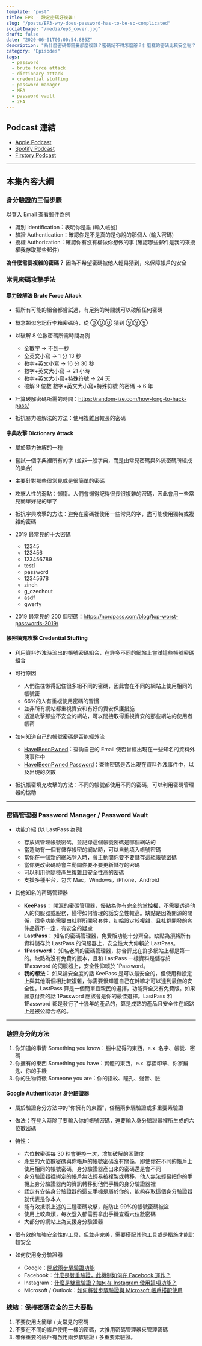 ```yaml
---
template: "post"
title: EP3 - 設定密碼好複雜！
slug: "/posts/EP3-why-does-password-has-to-be-so-complicated"
socialImage: "/media/ep3_cover.jpg"
draft: false
date: "2020-06-01T00:00:54.886Z"
description: "為什麼密碼都需要那麼複雜？密碼記不得怎麼辦？什麼樣的密碼比較安全呢？"
category: "Episodes"
tags:
  - password
  - brute force attack
  - dictionary attack
  - credential stuffing
  - password manager
  - MFA
  - password vault
  - 2FA
---
```


## Podcast 連結

- [Apple Podcast](https://podcasts.apple.com/tw/podcast/%E8%B3%87%E5%AE%89%E8%A7%A3%E5%A3%93%E7%B8%AE/id1513276667#episodeGuid=ckavnopconjg808739za9bm1w)
- [Spotify Podcast](https://open.spotify.com/episode/5hIOutzxeV6yZ608Jpazua)
- [Firstory Podcast](https://open.firstory.me/story/ckavnopconjg808739za9bm1w)

---

## 本集內容大綱

### 身分驗證的三個步驟

以登入 Email 查看郵件為例

- 識別 Identification：表明你是誰 (輸入帳號)
- 驗證 Authentication：確認你是不是真的是你說的那個人 (輸入密碼)
- 授權 Authorization：確認你有沒有權做你想做的事 (確認哪些郵件是我的來授權我存取那些郵件)

**為什麼需要複雜的密碼？** 因為不希望密碼被他人輕易猜到，來保障帳戶的安全

### 常見密碼攻擊手法

#### 暴力破解法 Brute Force Attack

- 把所有可能的組合都嘗試過，有足夠的時間就可以破解任何密碼
- 概念類似忘記行李箱密碼時，從 ⓪⓪⓪ 猜到 ⑨⑨⑨
- 以破解 8 位數密碼所需時間為例

  - 全數字 → 不到一秒
  - 全英文小寫 → 1 分 13 秒
  - 數字+英文小寫 → 16 分 30 秒
  - 數字+英文大小寫 → 21 小時
  - 數字+英文大小寫+特殊符號 → 24 天
  - 破解 9 位數 數字+英文大小寫+特殊符號 的密碼 → 6 年

- 計算破解密碼所需的時間：<https://random-ize.com/how-long-to-hack-pass/>
- 抵抗暴力破解法的方法：使用複雜且較長的密碼

#### 字典攻擊 Dictionary Attack

- 屬於暴力破解的一種
- 嘗試一個字典裡所有的字 (並非一般字典，而是由常見密碼與外流密碼所組成的集合)
- 主要針對那些很常見或是很簡單的密碼
- 攻擊人性的弱點：懶惰。人們會懶得記得很長很複雜的密碼，因此會用一些常見簡單好記的單字
- 抵抗字典攻擊的方法：避免在密碼裡使用一些常見的字，盡可能使用獨特或複雜的密碼
- 2019 最常見的十大密碼

  - 12345
  - 123456
  - 123456789
  - test1
  - password
  - 12345678
  - zinch
  - g_czechout
  - asdf
  - qwerty

- 2019 最常見的 200 個密碼：<https://nordpass.com/blog/top-worst-passwords-2019/>

#### 帳密填充攻擊 Credential Stuffing

- 利用資料外洩時流出的帳號密碼組合，在許多不同的網站上嘗試這些帳號密碼組合
- 可行原因

  - 人們往往懶得記住很多組不同的密碼，因此會在不同的網站上使用相同的帳號密
  - 66%的人有重複使用密碼的習慣
  - 並非所有網站都重視資安和有好的資安保護措施
  - 透過攻擊那些不安全的網站，可以間接取得重視資安的那些網站的使用者帳密

- 如何知道自己的帳號密碼是否能經外流

  - [HaveIBeenPwned](https://haveibeenpwned.com/)：查詢自己的 Email 使否曾經出現在ㄧ些知名的資料外洩事件中
  - [HaveIBeenPwned Password](https://haveibeenpwned.com/Passwords)：查詢密碼是否出現在資料外洩事件中，以及出現的次數

- 抵抗帳密填充攻擊的方法：不同的帳號都使用不同的密碼，可以利用密碼管理器的協助

---

### 密碼管理器 Password Manager / Password Vault

- 功能介紹 (以 LastPass 為例)

  - 存放與管理帳號密碼，並記錄這個帳號密碼是哪個網站的
  - 當造訪有一個有儲存帳密的網站時，可以自動填入帳號密碼
  - 當你在一個新的網站登入時，會主動問你要不要儲存這組帳號密碼
  - 當你更改密碼時會主動問你要不要更新儲存的密碼
  - 可以利用他隨機產生複雜且安全性高的密碼
  - 支援多種平台，包含 Mac，Windows，iPhone，Android

- 其他知名的密碼管理器
  - **KeePass：** [開源的](https://zh.wikipedia.org/wiki/%E5%BC%80%E6%BA%90%E8%BD%AF%E4%BB%B6)密碼管理器，優點為你有完全的掌控權，不需要透過他人的伺服器或服務，懂得如何管理的話安全性較高。缺點是因為開源的關係，很多功能需要由社群所開發套件，初始設定較複雜，且社群開發的套件品質不一定，有安全的疑慮
  - **LastPass：** 知名的密碼管理器，免費版功能十分齊全。缺點為須將所有資料儲存於 LastPass 的伺服器上，安全性大大仰賴於 LastPass。
  - **1Password：** 知名老牌的密碼管理器，綜合評比在許多網站上都是第一的。缺點為沒有免費的版本，且和 LastPass 一樣資料是儲存於 1Password 的伺服器上，安全性仰賴於 1Password。
  - **我的想法：** 如果論安全度的話 KeePass 是可以最安全的，但使用和設定上與其他兩個相比較複雜，你需要很知道自己在幹嘛才可以達到最佳的安全性。LastPass 算是一個簡單且親民的選擇，功能齊全又有免費版。如果願意付費的話 1Password 應該會是你的最佳選擇。LastPass 和 1Password 都是發行了十幾年的產品的，算是成熟的產品且安全性在網路上是被公認合格的。

---

### **驗證身分的方法**

1. 你知道的事情 Something you know：腦中記得的東西，e.x. 名字、帳號、密碼
2. 你擁有的東西 Something you have：實體的東西，e.x. 存摺印章、你家鑰匙、你的手機
3. 你的生物特徵 Someone you are：你的指紋、瞳孔、聲音、臉

#### Google Authenticator 身分驗證器

- 屬於驗證身分方法中的"你擁有的東西"，俗稱兩步驟驗證或多重要素驗證
- 做法：在登入時除了要輸入你的帳號密碼，還要輸入身分驗證器裡所生成的六位數密碼
- 特性：

  - 六位數密碼每 30 秒會更換一次，增加破解的困難度
  - 產生的六位數密碼與你帳戶的帳號密碼沒有關係，即使你在不同的帳戶上使用相同的帳號密碼，身分驗證器產出來的密碼還是會不同
  - 身分驗證器裡綁定的帳戶無法輕易被複製或轉移，他人無法輕易把你的手機上身分驗證器內的資訊轉移到他們手機的身分驗證器裡
  - 認定有安裝身分驗證器的這支手機是屬於你的，能夠存取這個身分驗證器就代表是你本人
  - 能有效抵禦上述的三種密碼攻擊，能防止 99%的帳號密碼被盜
  - 使用上較麻煩，每次登入都需要拿出手機查看六位數密碼
  - 大部分的網站上為支援身分驗證器

- 很有效的加強安全性的工具，但並非完美，需要搭配其他工具或是措施才能比較安全
- 如何使用身分驗證器
  - Google：[開啟兩步驟驗證功能](https://support.google.com/accounts/answer/185839?co=GENIE.Platform%3DDesktop&hl=zh-Hant)
  - Facebook：[什麼是雙重驗證，此機制如何在 Facebook 運作？](https://zh-tw.facebook.com/help/148233965247823)
  - Instagram：[什麼是雙重驗證？如何在 Instagram 使用這項功能？](https://help.instagram.com/566810106808145)
  - Microsoft / Outlook：[如何將雙步驟驗證與 Microsoft 帳戶搭配使用](https://support.microsoft.com/zh-tw/help/12408/microsoft-account-how-to-use-two-step-verification)

### **總結：保持密碼安全的三大要點**

1. 不要使用太簡單 / 太常見的密碼
2. 不要在不同的帳戶使用一樣的密碼，大推用密碼管理器來管理密碼
3. 確保重要的帳戶有啟用兩步驟驗證 / 多重要素驗證。
